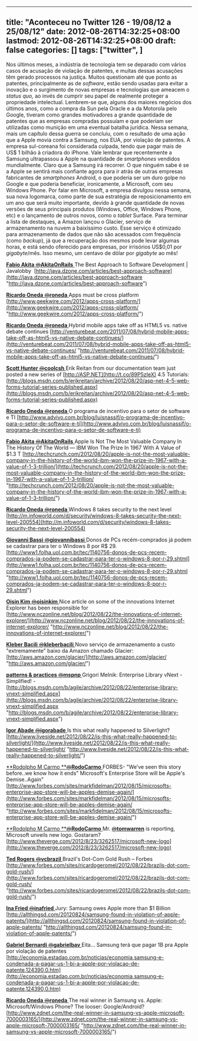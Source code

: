 
---
title: "Aconteceu no Twitter 126 - 19/08/12 a 25/08/12"
date: 2012-08-26T14:32:25+08:00
lastmod: 2012-08-26T14:32:25+08:00
draft: false
categories: []
tags: ["twitter", ]
---


Nos últimos meses, a indústria de tecnologia tem se deparado com vários casos de acusação de violação de patentes, e muitas dessas acusações têm gerado processos na justiça. Muitos questionam até que ponto as patentes, principalmente as de *software*, estão sendo usadas para evitar a inovação e o surgimento de novas empresas e tecnologias que ameacem o *status quo,* ao invés de cumprir seu papel de realmente proteger a propriedade intelectual. Lembrem-se que, alguns dos maiores negócios dos últimos anos, como a compra da Sun pela Oracle e a da Motorola pelo Google, tiveram como grandes motivadores a grande quantidade de patentes que as empresas compradas possuíam e que poderiam ser utilizadas como munição em uma eventual batalha jurídica. Nessa semana, mais um capítulo dessa guerra se concluiu, com o resultado de uma ação que a Apple movia contra a Samsung, nos EUA, por violação de patentes. A empresa sul-coreana foi considerada culpada, tendo que pagar mais de US$ 1 bilhão à criadora do iPhone. Vale lembrar que recentemente a Samsung ultrapassou a Apple na quantidade de *smartphones* vendidos mundialmente. Claro que a Samsung irá recorrer. O que ninguém sabe é se a Apple se sentirá mais confiante agora para ir atrás de outras empresas fabricantes de *smartphones* Android, o que poderia ser um duro golpe no Google e que poderia beneficiar, ironicamente, a Microsoft, com seu Windows Phone. Por falar em Microsoft, a empresa divulgou nessa semana, sua nova logomarca, como parte de sua estratégia de reposicionamento em um ano que será muito importante, devido à grande quantidade de novas versões de seus principais produtos (Windows, Office, Windows Phone, etc) e o lançamento de outros novos, como o *tablet* Surface. Para terminar a lista de destaques, a Amazon lançou o Glacier, serviço de armazenamento na nuvem a baixíssimo custo. Esse serviço é otimizado para armazenamento de dados que não são acessados com frequência (como *backup*), já que a recuperação dos mesmos pode levar algumas horas, e está sendo oferecido para empresas, por irrisórios US$0,01 por *gigabyte*/mês. Isso mesmo, um centavo de dólar por *gigabyte* ao mês!   

[**Fabio Akita** ‏<s>@</s>**AkitaOnRails** ](https://twitter.com/AkitaOnRails) The Best Approach to Software Development | Javalobby  [http://java.dzone.com/articles/best-approach-software](http://java.dzone.com/articles/best-approach-software "http://java.dzone.com/articles/best-approach-software")   

[**Ricardo Oneda** ‏<s>@</s>**roneda** ](https://twitter.com/roneda) Apps must be cross platform [http://www.geekwire.com/2012/apps-cross-platform/](http://www.geekwire.com/2012/apps-cross-platform/ "http://www.geekwire.com/2012/apps-cross-platform/")   

[**Ricardo Oneda** ‏<s>@</s>**roneda** ](https://twitter.com/roneda) Hybrid mobile apps take off as HTML5 vs. native debate continues [http://venturebeat.com/2011/07/08/hybrid-mobile-apps-take-off-as-html5-vs-native-debate-continues/](http://venturebeat.com/2011/07/08/hybrid-mobile-apps-take-off-as-html5-vs-native-debate-continues/ "http://venturebeat.com/2011/07/08/hybrid-mobile-apps-take-off-as-html5-vs-native-debate-continues/")   

[**Scott Hunter** ‏<s>@</s>**coolcsh** ](https://twitter.com/coolcsh) Erik Reitan from our documentation team just posted a new series of [http://ASP.NET](http://t.co/89P5zIeX) 4.5 Tutorials: [http://blogs.msdn.com/b/erikreitan/archive/2012/08/20/asp-net-4-5-web-forms-tutorial-series-published.aspx](http://blogs.msdn.com/b/erikreitan/archive/2012/08/20/asp-net-4-5-web-forms-tutorial-series-published.aspx)   

[**Ricardo Oneda** ‏<s>@</s>**roneda** ](https://twitter.com/roneda) O programa de incentivo para o setor de software e TI [http://www.advivo.com.br/blog/luisnassif/o-programa-de-incentivo-para-o-setor-de-software-e-ti](http://www.advivo.com.br/blog/luisnassif/o-programa-de-incentivo-para-o-setor-de-software-e-ti)   

[**Fabio Akita** ‏<s>@</s>**AkitaOnRails** ](https://twitter.com/AkitaOnRails) Apple Is Not The Most Valuable Company In The History Of The World — IBM Won The Prize In 1967 With A Value of $1.3 T [http://techcrunch.com/2012/08/20/apple-is-not-the-most-valuable-company-in-the-history-of-the-world-ibm-won-the-prize-in-1967-with-a-value-of-1-3-trillion/](http://techcrunch.com/2012/08/20/apple-is-not-the-most-valuable-company-in-the-history-of-the-world-ibm-won-the-prize-in-1967-with-a-value-of-1-3-trillion/ "http://techcrunch.com/2012/08/20/apple-is-not-the-most-valuable-company-in-the-history-of-the-world-ibm-won-the-prize-in-1967-with-a-value-of-1-3-trillion/")   

[**Ricardo Oneda** ‏<s>@</s>**roneda** ](https://twitter.com/roneda) Windows 8 takes security to the next level [http://m.infoworld.com/d/security/windows-8-takes-security-the-next-level-200554](http://m.infoworld.com/d/security/windows-8-takes-security-the-next-level-200554)   

[**Giovanni Bassi** ‏<s>@</s>**giovannibassi** ](https://twitter.com/giovannibassi) Donos de PCs recém-comprados já podem se cadastrar para ter o Windows 8 por R$ 29. [http://www1.folha.uol.com.br/tec/1140756-donos-de-pcs-recem-comprados-ja-podem-se-cadastrar-para-ter-o-windows-8-por-r-29.shtml](http://www1.folha.uol.com.br/tec/1140756-donos-de-pcs-recem-comprados-ja-podem-se-cadastrar-para-ter-o-windows-8-por-r-29.shtml "http://www1.folha.uol.com.br/tec/1140756-donos-de-pcs-recem-comprados-ja-podem-se-cadastrar-para-ter-o-windows-8-por-r-29.shtml")   

[**Oisin Kim** ‏<s>@</s>**oisinkim** ](https://twitter.com/oisinkim) Nice article on some of the innovations Internet Explorer has been responsible for [http://www.nczonline.net/blog/2012/08/22/the-innovations-of-internet-explorer/](http://www.nczonline.net/blog/2012/08/22/the-innovations-of-internet-explorer/ "http://www.nczonline.net/blog/2012/08/22/the-innovations-of-internet-explorer/")   

[**Kleber Bacili** ‏<s>@</s>**kleberbacili** ](https://twitter.com/kleberbacili) Novo serviço de armazenamento a custo "extremamente" baixo da Amazon chamado Glacier: [http://aws.amazon.com/glacier/](http://aws.amazon.com/glacier/ "http://aws.amazon.com/glacier/")   

[**patterns & practices** ‏<s>@</s>**mspnp** ](https://twitter.com/mspnp) Grigori Melnik: Enterprise Library vNext - Simplified! -  [http://blogs.msdn.com/b/agile/archive/2012/08/22/enterprise-library-vnext-simplified.aspx](http://blogs.msdn.com/b/agile/archive/2012/08/22/enterprise-library-vnext-simplified.aspx "http://blogs.msdn.com/b/agile/archive/2012/08/22/enterprise-library-vnext-simplified.aspx")   

[**Igor Abade** ‏<s>@</s>**igorabade** ](https://twitter.com/igorabade) Is this what really happened to Silverlight? [http://www.liveside.net/2012/08/22/is-this-what-really-happened-to-silverlight/](http://www.liveside.net/2012/08/22/is-this-what-really-happened-to-silverlight/ "http://www.liveside.net/2012/08/22/is-this-what-really-happened-to-silverlight/")   

[**Rodolpho M Carmo **‏<s>@</s>**RodoCarmo** ](https://twitter.com/RodoCarmo) FORBES- "We’ve seen this story before..we know how it ends" Microsoft's Enterprise Store will be Apple's Demise..Again" [http://www.forbes.com/sites/markfidelman/2012/08/15/microsofts-enterprise-app-store-will-be-apples-demise-again/](http://www.forbes.com/sites/markfidelman/2012/08/15/microsofts-enterprise-app-store-will-be-apples-demise-again/ "http://www.forbes.com/sites/markfidelman/2012/08/15/microsofts-enterprise-app-store-will-be-apples-demise-again/")   

[**Rodolpho M Carmo **‏<s>@</s>**RodoCarmo** ](https://twitter.com/RodoCarmo) Mr. [<s>@</s>**tomwarren**](https://twitter.com/tomwarren) is reporting, Microsoft unveils new logo. Gostaram? [http://www.theverge.com/2012/8/23/3262517/microsoft-new-logo](http://www.theverge.com/2012/8/23/3262517/microsoft-new-logo)   

[**Ted Rogers** ‏<s>@</s>**vcbrazil** ](https://twitter.com/vcbrazil) Brazil's Dot-Com Gold Rush – Forbes [http://www.forbes.com/sites/ricardogeromel/2012/08/22/brazils-dot-com-gold-rush/](http://www.forbes.com/sites/ricardogeromel/2012/08/22/brazils-dot-com-gold-rush/ "http://www.forbes.com/sites/ricardogeromel/2012/08/22/brazils-dot-com-gold-rush/")   

[**Ina Fried** ‏<s>@</s>**inafried** ](https://twitter.com/inafried) Jury: Samsung owes Apple more than $1 Billion [http://allthingsd.com/20120824/samsung-found-in-violation-of-apple-patents/](http://allthingsd.com/20120824/samsung-found-in-violation-of-apple-patents/ "http://allthingsd.com/20120824/samsung-found-in-violation-of-apple-patents/")   

[**Gabriel Bernardi** ‏<s>@</s>**gabrielbav** ](https://twitter.com/gabrielbav) Eita... Samsung terá que pagar 1B pra Apple por violação de patentes [http://economia.estadao.com.br/noticias/economia,samsung-e-condenada-a-pagar-us-1-bi-a-apple-por-violacao-de-patente,124390,0.htm](http://economia.estadao.com.br/noticias/economia,samsung-e-condenada-a-pagar-us-1-bi-a-apple-por-violacao-de-patente,124390,0.htm)   

[**Ricardo Oneda** ‏<s>@</s>**roneda** ](https://twitter.com/roneda) The real winner in Samsung vs. Apple: Microsoft/Windows Phone? The looser: Google/Android? [http://www.zdnet.com/the-real-winner-in-samsung-vs-apple-microsoft-7000003165/](http://www.zdnet.com/the-real-winner-in-samsung-vs-apple-microsoft-7000003165/ "http://www.zdnet.com/the-real-winner-in-samsung-vs-apple-microsoft-7000003165/")

